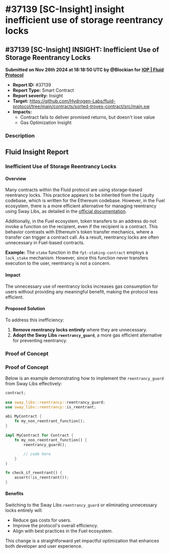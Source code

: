 # #37139 \[SC-Insight] insight inefficient use of storage reentrancy locks

## #37139 \[SC-Insight] INSIGHT: Inefficient Use of Storage Reentrancy Locks

**Submitted on Nov 26th 2024 at 18:18:50 UTC by @Blockian for** [**IOP | Fluid Protocol**](https://immunefi.com/audit-competition/iop-fluid-protocol)

* **Report ID:** #37139
* **Report Type:** Smart Contract
* **Report severity:** Insight
* **Target:** https://github.com/Hydrogen-Labs/fluid-protocol/tree/main/contracts/sorted-troves-contract/src/main.sw
* **Impacts:**
  * Contract fails to deliver promised returns, but doesn't lose value
  * Gas Optimization Insight

### Description

## Fluid Insight Report

### Inefficient Use of Storage Reentrancy Locks

#### Overview

Many contracts within the Fluid protocol are using storage-based reentrancy locks. This practice appears to be inherited from the Liquity codebase, which is written for the Ethereum codebase. However, in the Fuel ecosystem, there is a more efficient alternative for managing reentrancy using Sway Libs, as detailed in the [official documentation](https://docs.fuel.network/docs/sway-libs/reentrancy/).

Additionally, in the Fuel ecosystem, token transfers to an address do not invoke a function on the recipient, even if the recipient is a contract. This behavior contrasts with Ethereum's token transfer mechanics, where a transfer can trigger a contract call. As a result, reentrancy locks are often unnecessary in Fuel-based contracts.

**Example:** The `stake` function in the `fpt-staking-contract` employs a `lock_stake` mechanism. However, since this function never transfers execution to the user, reentrancy is not a concern.

#### Impact

The unnecessary use of reentrancy locks increases gas consumption for users without providing any meaningful benefit, making the protocol less efficient.

#### Proposed Solution

To address this inefficiency:

1. **Remove reentrancy locks entirely** where they are unnecessary.
2. **Adopt the Sway Libs `reentrancy_guard`**, a more gas efficient alternative for preventing reentrancy.

### Proof of Concept

### Proof of Concept

Below is an example demonstrating how to implement the `reentrancy_guard` from Sway Libs effectively:

```rust
contract;
 
use sway_libs::reentrancy::reentrancy_guard;
use sway_libs::reentrancy::is_reentrant;
 
abi MyContract {
    fn my_non_reentrant_function();
}
 
impl MyContract for Contract {
    fn my_non_reentrant_function() {
        reentrancy_guard();
 
        // code here
    }
}

fn check_if_reentrant() {
    assert(!is_reentrant());
}
```

#### Benefits

Switching to the Sway Libs `reentrancy_guard` or eliminating unnecessary locks entirely will:

* Reduce gas costs for users.
* Improve the protocol's overall efficiency.
* Align with best practices in the Fuel ecosystem.

This change is a straightforward yet impactful optimization that enhances both developer and user experience.
